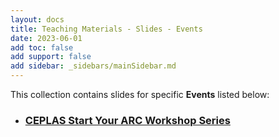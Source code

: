 ```yaml
---
layout: docs
title: Teaching Materials - Slides - Events
date: 2023-06-01
add toc: false
add support: false
add sidebar: _sidebars/mainSidebar.md
---
```


This collection contains slides for specific **Events** listed below:   

* ### [CEPLAS Start Your ARC Workshop Series](./../disseminations/CEPLAS-StartYourARC-Series/index.html)
